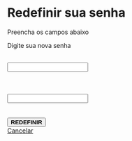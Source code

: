 <html lang="en">
<head>
    <meta charset="UTF-8">
    <meta name="viewport" content="width=device-width, initial-scale=1.0">
     <link rel="stylesheet" href="https://cdnjs.cloudflare.com/ajax/libs/font-awesome/6.0.0-beta3/css/all.min.css">
    <link rel="stylesheet" href="redefinir.css">
    <script>
        function togglePasswordVisibility(index) {
            const passwordField = document.querySelectorAll('.password-input')[index];
            const eyeIcon = document.querySelectorAll('.toggle-eye')[index];
        if (passwordField.type === 'password') {
                passwordField.type = 'text';
                eyeIcon.classList.remove('fa-eye-slash');
                eyeIcon.classList.add('fa-eye');
            } else {
                passwordField.type = 'password';
                eyeIcon.classList.remove('fa-eye');
                eyeIcon.classList.add('fa-eye-slash');
            }
        }
    </script>
</head>
<body>
    <form action="">
        <div class="div-mae">
            <h1>Redefinir sua senha</h1>
            <p id="titulo">Preencha os campos abaixo</p>
            <p id="titulo-1">Digite sua nova senha</p>
            <br>
            <div class="input-wrapper">
                <input type="password" class="password-input" required>
                <i class="fa fa-eye-slash toggle-eye" onclick="togglePasswordVisibility(0)"></i>
            </div>
            <br><br><br>
            <div class="input-wrapper">
                <input type="password" class="password-input" required>
                <i class="fa fa-eye-slash toggle-eye" onclick="togglePasswordVisibility(1)"></i>
            </div>
            <br><br>
            <button type="submit"><strong>REDEFINIR</strong></button>
            <br>
            <a href="">Cancelar</a>
        </div>
    </form>
</body>
</html>

